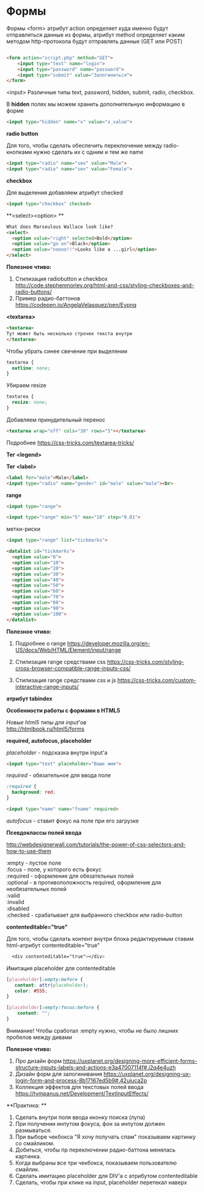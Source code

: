 # Формы

Формы
&lt;form&gt; атрибут action определяет куда именно будут отправляться данные из формы, атрибут method определяет каким методом http-протокола будут отправлять данные (GET или POST)

```html

<form action="script.php" method="GET">
    <input type="text" name="login">
    <input type="password" name="password">
    <input type="submit" value="Залогиниться">
</form>
```

&lt;input&gt; Различные типы text, password, hidden, submit, radio, checkbox. 

В **hidden** полях мы можем хранить дополнительную информацию в форме
```html
<input type="hidden" name="x" value="x_value">
```
**radio button**

Для того, чтобы сделать обеспечить переключение между radio-кнопками нужно сделать их с одним и тем же name

```html
<input type="radio" name="sex" value="Male">
<input type="radio" name="sex" value="Female">
```

**checkbox**

Для выделения добавляем атрибут checked

```html
<input type="checkbox" checked>
```

**&lt;select&gt;&lt;option&gt;
**

```html
What does Marseulous Wallace look like?
<select>
  <option value="right" selected>Bold</option>
  <option value="go on">Black</option>
  <option value="noooo!!">Looks like a ...girl</option>
</select>
```

**Полезное чтиво:**

1. Стилизация radiobutton и checkbox
http://code.stephenmorley.org/html-and-css/styling-checkboxes-and-radio-buttons/
2. Пример радио-баттонов  
https://codepen.io/AngelaVelasquez/pen/Eypnq



**&lt;textarea&gt;**

```html
<textarea>
Тут может быть несколько строчек текста внутри
</textarea>
```

Чтобы убрать синее свечение при выделении

```css
textarea {
  outline: none;
}
```
Убираем resize

```css
textarea {
  resize: none;
}
```

Добавляем принудительный перенос
```html
<textarea wrap="off" cols="30" rows="5"></textarea>
```

Подробнее
https://css-tricks.com/textarea-tricks/

**Тег &lt;legend&gt;**

**Тег &lt;label&gt;**

```html
<label for="male">Male</label>
<input type="radio" name="gender" id="male" value="male"><br>
```

**range**

```html
<input type="range">
```

```html
<input type="range" min="5" max="10" step="0.01">
```

метки-риски

```html
<input type="range" list="tickmarks">

<datalist id="tickmarks">
  <option value="0">
  <option value="10">
  <option value="20">
  <option value="30">
  <option value="40">
  <option value="50">
  <option value="60">
  <option value="70">
  <option value="80">
  <option value="90">
  <option value="100">
</datalist>
```

**Полезное чтиво:**

1. Подробнее о range https://developer.mozilla.org/en-US/docs/Web/HTML/Element/input/range

2. Стилизация range средствами css
https://css-tricks.com/styling-cross-browser-compatible-range-inputs-css/

3. Стилизация range средствами css и js 
https://css-tricks.com/custom-interactive-range-inputs/


**атрибут tabindex**

**Особенности работы с формами в HTML5**

*Новые html5 типы для input'ов*<BR>
http://htmlbook.ru/html5/forms


**required, autofocus, placeholder**

*placeholder* - подсказка внутри input'a

```html
<input type="text" placeholder="Ваше имя">
```

*required* - обязательное для ввода поле

```css
:required {
  background: red;
}
```

```html
<input type="name" name="fname" required>
```

*autofocus* - ставит фокус на поле при его загрузке

**Псевдоклассы полей ввода**

http://webdesignerwall.com/tutorials/the-power-of-css-selectors-and-how-to-use-them

:empty - пустое поле<BR>
:focus - поле, у которого есть фокус<BR>
:required - оформление для обязательных полей<BR>
:optional - в противоположность required, оформление для необязательных полей<BR>
:valid<BR>
:invalid<BR>
:disabled<BR>
:checked - срабатывает для выбранного checkbox или radio-button<BR>

**contenteditable="true"**

Для того, чтобы сделать контент внутри блока редактируемым ставим html-атрибут contenteditable="true"

```css
  <div contenteditable="true"></div>
```

Имитация placeholder для contenteditable

```css
[placeholder]:empty:before {
   content: attr(placeholder);
   color: #555; 
}

[placeholder]:empty:focus:before {
   	content: "";
}
```

Внимание! Чтобы сработал :empty нужно, чтобы не было лишних пробелов между дивами




**Полезное чтиво:**
1. Про дизайн форм https://uxplanet.org/designing-more-efficient-forms-structure-inputs-labels-and-actions-e3a47007114f#.i2q4e4uzh
2. Дизайн форм для залогинивания https://uxplanet.org/designing-ux-login-form-and-process-8b17167ed5b9#.42uiuca2p
3. Коллекция эффектов для текстовых полей ввода
https://tympanus.net/Development/TextInputEffects/

**Практика: **

1. Сделать внутри поля ввода иконку поиска (лупа)
2. При получении инпутом фокуса, фон за инпутом должен размываться.
3. При выборе чекбокса "Я хочу получать спам" показываем картинку со смайликом.
4. Добиться, чтобы пр переключении радио-баттона менялась картинка.
5. Когда выбраны все три чекбокса, показываем пользователю смайлик.
6. Сделать имитацию placeholder для DIV'a с атрибутом contenteditable
7. Сделать, чтобы при клике на input, placeholder перетекал наверх